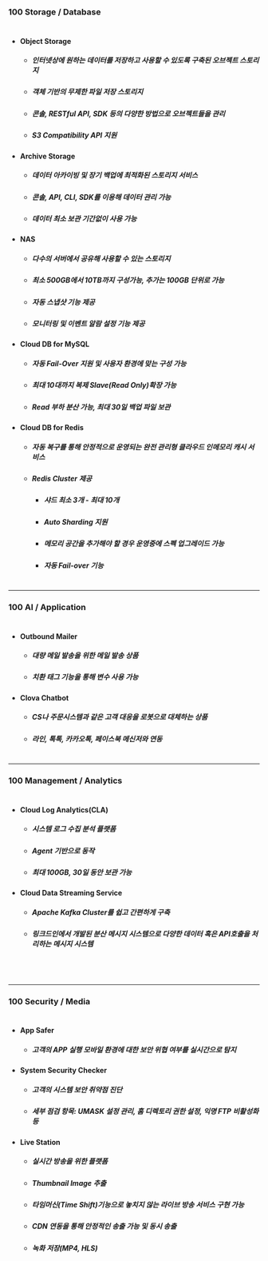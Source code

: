 ### 100 Storage / Database <br> <br>

* #### Object Storage
  * ##### 인터넷상에 원하는 데이터를 저장하고 사용할 수 있도록 구축된 오브젝트 스토리지
  * ##### 객체 기반의 무제한 파일 저장 스토리지
  * ##### 콘솔, RESTful API, SDK 등의 다양한 방법으로 오브젝트들을 관리
  * ##### S3 Compatibility API 지원 <br>

* #### Archive Storage
  * ##### 데이터 아카이빙 및 장기 백업에 최적화된 스토리지 서비스
  * ##### 콘솔, API, CLI, SDK를 이용해 데이터 관리 가능
  * ##### 데이터 최소 보관 기간없이 사용 가능 <br>

* #### NAS
  * ##### 다수의 서버에서 공유해 사용할 수 있는 스토리지
  * ##### 최소 500GB에서 10TB까지 구성가능, 추가는 100GB 단위로 가능
  * ##### 자동 스냅샷 기능 제공
  * ##### 모니터링 및 이벤트 알람 설정 기능 제공 <br>
 
* #### Cloud DB for MySQL
  * ##### 자동 Fail-Over 지원 및 사용자 환경에 맞는 구성 가능
  * ##### 최대 10대까지 복제 Slave(Read Only)확장 가능
  * ##### Read 부하 분산 가능, 최대 30일 백업 파일 보관 <br>

* #### Cloud DB for Redis
  * ##### 자동 복구를 통해 안정적으로 운영되는 완전 관리형 클라우드 인메모리 캐시 서비스
  * ##### Redis Cluster 제공
    * ##### 샤드 최소 3개 - 최대 10개
    * ##### Auto Sharding 지원
    * ##### 메모리 공간을 추가해야 할 경우 운영중에 스펙 업그레이드 가능
    * ##### 자동 Fail-over 기능 <br> <br>

***


### 100 AI / Application <br> <br>

* #### Outbound Mailer
  * ##### 대량 메일 발송을 위한 메일 발송 상품
  * ##### 치환 태그 기능을 통해 변수 사용 가능 <br>
 
* #### Clova Chatbot
  * ##### CS나 주문시스템과 같은 고객 대응을 로봇으로 대체하는 상품
  * ##### 라인, 톡톡, 카카오톡, 페이스북 메신저와 연동 <br> <br>
  
***


### 100 Management / Analytics <br> <br>

* #### Cloud Log Analytics(CLA)
  * ##### 시스템 로그 수집 분석 플랫폼
  * ##### Agent 기반으로 동작
  * ##### 최대 100GB, 30일 동안 보관 가능 <br>

* #### Cloud Data Streaming Service
  * ##### Apache Kafka Cluster를 쉽고 간편하게 구축
  * ##### 링크드인에서 개발된 분산 메시지 시스템으로 다양한 데이터 혹은 API호출을 처리하는 메시지 시스템

<br> <br>

***


### 100 Security / Media <br> <br>

* #### App Safer
  * ##### 고객의 APP 실행 모바일 환경에 대한 보안 위협 여부를 실시간으로 탐지 <br>

* #### System Security Checker
  * ##### 고객의 시스템 보안 취약점 진단
  * ##### 세부 점검 항목: UMASK 설정 관리, 홈 디렉토리 권한 설정, 익명 FTP 비활성화 등
 
* #### Live Station
  * ##### 실시간 방송을 위한 플랫폼
  * ##### Thumbnail Image 추출
  * ##### 타임머신(Time Shift)기능으로 놓치지 않는 라이브 방송 서비스 구현 가능
  * ##### CDN 연동을 통해 안정적인 송출 가능 및 동시 송출
  * ##### 녹화 저장(MP4, HLS)


